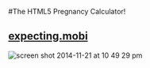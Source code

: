 #The HTML5 Pregnancy Calculator!

## [expecting.mobi](http://expecting.mobi)


![screen shot 2014-11-21 at 10 49 29 pm](https://cloud.githubusercontent.com/assets/1098126/5149451/ce1c48e4-71d1-11e4-9e53-6b00c62d65ae.png)
